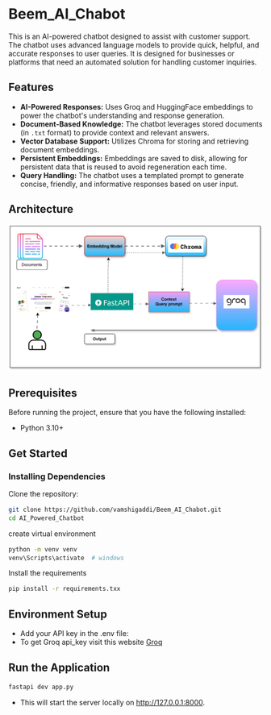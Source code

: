 # Beem_AI_Chabot
This is an AI-powered chatbot designed to assist with customer support. The chatbot uses advanced language models to provide quick, helpful, and accurate responses to user queries. It is designed for businesses or platforms that need an automated solution for handling customer inquiries.

## Features

- **AI-Powered Responses:** Uses Groq and HuggingFace embeddings to power the chatbot's understanding and response generation.
- **Document-Based Knowledge:** The chatbot leverages stored documents (in `.txt` format) to provide context and relevant answers.
- **Vector Database Support:** Utilizes Chroma for storing and retrieving document embeddings.
- **Persistent Embeddings:** Embeddings are saved to disk, allowing for persistent data that is reused to avoid regeneration each time.
- **Query Handling:** The chatbot uses a templated prompt to generate concise, friendly, and informative responses based on user input.

## Architecture
![Image](https://github.com/vamshigaddi/Beem_AI_Chabot/blob/main/Beem.svg)
  
## Prerequisites

Before running the project, ensure that you have the following installed:

- Python 3.10+
## Get Started
### Installing Dependencies

Clone the repository:

```bash
git clone https://github.com/vamshigaddi/Beem_AI_Chabot.git
cd AI_Powered_Chatbot
```
create virtual environment
```bash
python -m venv venv
venv\Scripts\activate  # windows
```
Install the requirements
```bash
pip install -r requirements.txx
```
## Environment Setup
- Add your API key in the .env file:
- To get Groq api_key visit this website [Groq](https://groq.com/)

## Run the Application
```bash
fastapi dev app.py
```
- This will start the server locally on http://127.0.0.1:8000.
